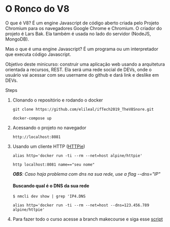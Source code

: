 # O Ronco do V8

O que é V8? 
É um engine Javascript de código aberto criada pelo Projeto Chromium para os navegadores Google Chrome e Chromium. O criador do projeto é Lars Bak. Ela também é usada no lado do servidor (NodeJS, MongoDB). 

Mas o que é uma engine Javascript?
É um programa ou um interpretador que executa código Javascript.	

Objetivo deste minicurso: construir uma aplicação web usando a arquitetura orientada a recursos, REST. Ela será uma rede social de DEVs, onde o usuário vai acessar com seu username do github e dará link e deslike em DEVs.

Steps

1. Clonando o repositório e rodando o docker

    `
    git clone https://github.com/elileal/ifTech2019_TheV8Snore.git
    `

    `
    docker-compose up
    `
1. Acessando o projeto no navegador

    `
    http://localhost:8081
    `
1. Usando um cliente HTTP ([HTTPie](https://httpie.org/))

    `
    alias http='docker run -ti --rm --net=host alpine/httpie'
    `

    `
    http localhost:8081 name=="seu nome"
    `

    _**OBS**: Caso haja problema com dns na sua rede, use a flag --dns="IP"_

    #### Buscando qual é o DNS da sua rede

    `
    $ nmcli dev show | grep 'IP4.DNS
    `

    `
    alias http='docker run -ti --rm --net=host --dns=123.456.789 alpine/httpie'
    `

1. Para fazer todo o curso acesse a branch makecourse e siga esse [script](script/Minicurso_IFTech_2019.pdf)

